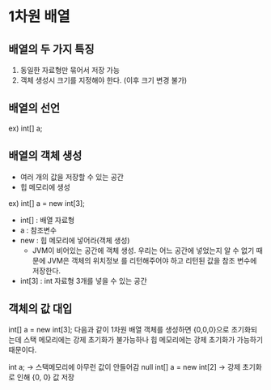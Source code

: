 
# 1차원 배열

## 배열의 두 가지 특징
1. 동일한 자료형만 묶어서 저장 가능
2. 객체 생성시 크기를 지정해야 한다. (이후 크기 변경 불가)

## 배열의 선언
ex) int[] a;

## 배열의 객체 생성
- 여러 개의 값을 저장할 수 있는 공간
- 힙 메모리에 생성

ex) int[] a = new int[3];

- int[] : 배열 자료형
- a : 참조변수
- new : 힙 메모리에 넣어라(객체 생성)
    - JVM이 비어있는 공간에 객체 생성. 우리는 어느 공간에 넣었는지 알 수 없기 때문에 JVM은 객체의 위치정보
      를 리턴해주어야 하고 리턴된 값을 참조 변수에 저장한다.
- int[3] : int 자료형 3개를 넣을 수 있는 공간

## 객체의 값 대입
int[] a = new int[3]; 다음과 같이 1차원 배열 객체를 생성하면 {0,0,0}으로 초기화되는데 
스택 메모리에는 강제 초기화가 불가능하나 힙 메모리에는 강제 초기화가 가능하기 때문이다.

int a; -> 스택메모리에 아무런 값이 안들어감 null
int[] a = new int[2] -> 강제 초기화로 인해 {0, 0} 값 저장 

